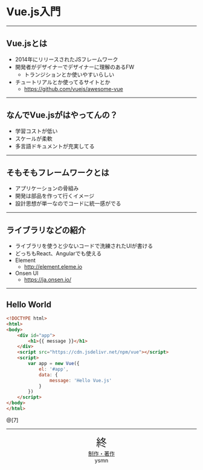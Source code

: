 # Vue.js入門

---

## Vue.jsとは

- 2014年にリリースされたJSフレームワーク
- 開発者がデザイナーでデザイナーに理解のあるFW
  - トランジションとか使いやすいらしい
- チュートリアルとか使ってるサイトとか
  - https://github.com/vuejs/awesome-vue

---

## なんでVue.jsがはやってんの？

- 学習コストが低い
- スケールが柔軟
- 多言語ドキュメントが充実してる

---

## そもそもフレームワークとは

- アプリケーションの骨組み
- 開発は部品を作って行くイメージ
- 設計思想が単一なのでコードに統一感がでる

---

## ライブラリなどの紹介

- ライブラリを使うと少ないコードで洗練されたUIが書ける
- どっちもReact、Angularでも使える
- Element
  - http://element.eleme.io
- Onsen UI
  - https://ja.onsen.io/

---

## Hello World

```html
<!DOCTYPE html>
<html>
<body>
    <div id="app">
        <h1>{{ message }}</h1>
    </div>
    <script src="https://cdn.jsdelivr.net/npm/vue"></script>
    <script>
        var app = new Vue({
            el: '#app',
            data: {
                message: 'Hello Vue.js'
            }
        })
    </script>
</body>
</html>
```
@[7]

---

<div style="text-align: center;">
<span style="font-size: 200%;">終</span><br/>
<u>制作・著作</u><br/>
ysmn
</div>
